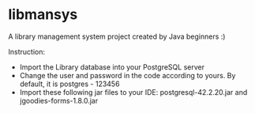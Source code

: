 # libmansys
A library management system project created by Java beginners :)

Instruction:
- Import the Library database into your PostgreSQL server
- Change the user and password in the code according to yours. By default, it is postgres - 123456
- Import these following jar files to your IDE: postgresql-42.2.20.jar and jgoodies-forms-1.8.0.jar
